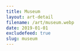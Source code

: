 ```yaml
---
title: Museum
layout: art-detail
filename: /art/museum.webp
date: 2019-01-01
excludefeed: true
slug: museum
---
```

